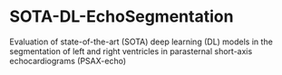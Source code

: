 # SOTA-DL-EchoSegmentation
Evaluation of state-of-the-art (SOTA) deep learning (DL) models in the segmentation of left and right ventricles in parasternal short-axis echocardiograms (PSAX-echo)
